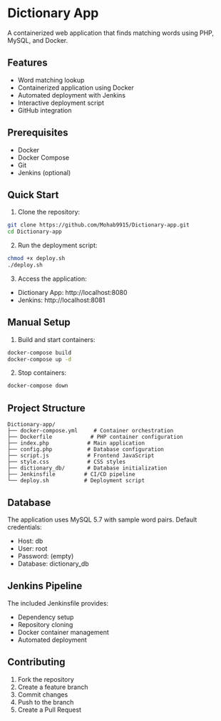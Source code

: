 # Dictionary App #

A containerized web application that finds matching words using PHP, MySQL, and Docker.

## Features ##

- Word matching lookup
- Containerized application using Docker
- Automated deployment with Jenkins
- Interactive deployment script
- GitHub integration

## Prerequisites

- Docker
- Docker Compose
- Git
- Jenkins (optional)

## Quick Start

1. Clone the repository:
```bash
git clone https://github.com/Mohab9915/Dictionary-app.git
cd Dictionary-app
```

2. Run the deployment script:
```bash
chmod +x deploy.sh
./deploy.sh
```

3. Access the application:
- Dictionary App: http://localhost:8080
- Jenkins: http://localhost:8081

## Manual Setup

1. Build and start containers:
```bash
docker-compose build
docker-compose up -d
```

2. Stop containers:
```bash
docker-compose down
```

## Project Structure ##

```
Dictionary-app/
├── docker-compose.yml     # Container orchestration
├── Dockerfile            # PHP container configuration
├── index.php            # Main application
├── config.php           # Database configuration
├── script.js            # Frontend JavaScript
├── style.css            # CSS styles
├── dictionary_db/       # Database initialization
├── Jenkinsfile         # CI/CD pipeline
└── deploy.sh           # Deployment script
```

## Database

The application uses MySQL 5.7 with sample word pairs. Default credentials:
- Host: db
- User: root
- Password: (empty)
- Database: dictionary_db

## Jenkins Pipeline

The included Jenkinsfile provides:
- Dependency setup
- Repository cloning
- Docker container management
- Automated deployment

## Contributing

1. Fork the repository
2. Create a feature branch
3. Commit changes
4. Push to the branch
5. Create a Pull Request
